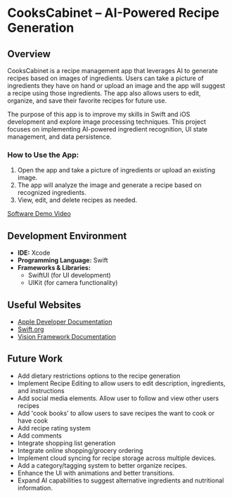 # CooksCabinet – AI-Powered Recipe Generation  

## Overview  

CooksCabinet is a recipe management app that leverages AI to generate recipes based on images of ingredients. Users can take a picture of ingredients they have on hand or upload an image and the app will suggest a recipe using those ingredients. The app also allows users to edit, organize, and save their favorite recipes for future use.  

The purpose of this app is to improve my skills in Swift and iOS development and explore image processing techniques. This project focuses on implementing AI-powered ingredient recognition, UI state management, and data persistence.  

### **How to Use the App:**  
1. Open the app and take a picture of ingredients or upload an existing image.  
2. The app will analyze the image and generate a recipe based on recognized ingredients.  
3. View, edit, and delete recipes as needed.  

[Software Demo Video](http://youtube.link.goes.here)  

## Development Environment  

- **IDE:** Xcode  
- **Programming Language:** Swift  
- **Frameworks & Libraries:**  
  - SwiftUI (for UI development)  
  - UIKit (for camera functionality)  

## Useful Websites  

* [Apple Developer Documentation](https://developer.apple.com/documentation/)  
* [Swift.org](https://swift.org/)
* [Vision Framework Documentation](https://developer.apple.com/documentation/vision)  

## Future Work  

* Add dietary restrictions options to the recipe generation
* Implement Recipe Editing to allow users to edit description, ingredients, and instructions
* Add social media elements. Allow user to follow and view other users recipes
* Add 'cook books' to allow users to save recipes the want to cook or have cook
* Add recipe rating system
* Add comments
* Integrate shopping list generation
* Integrate online shopping/grocery ordering
* Implement cloud syncing for recipe storage across multiple devices.  
* Add a category/tagging system to better organize recipes.  
* Enhance the UI with animations and better transitions.  
* Expand AI capabilities to suggest alternative ingredients and nutritional information.  
